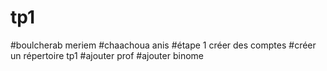 # tp1
#boulcherab meriem
#chaachoua anis
#étape 1 créer des comptes 
#créer un répertoire tp1
#ajouter prof
#ajouter binome
